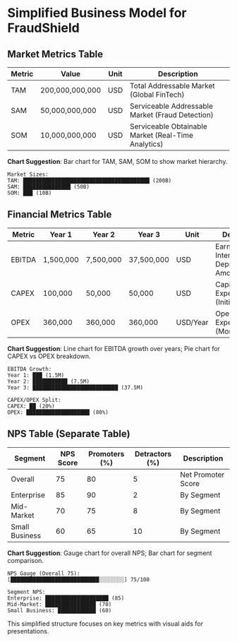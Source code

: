 # Simplified Business Model for FraudShield

## Market Metrics Table

| Metric |     Value      | Unit | Description |
|--------|-----------------|------|-------------|
| TAM    | 200,000,000,000 | USD  | Total Addressable Market (Global FinTech) |
| SAM    | 50,000,000,000  | USD  | Serviceable Addressable Market (Fraud Detection) |
| SOM    | 10,000,000,000  | USD  | Serviceable Obtainable Market (Real-Time Analytics) |

**Chart Suggestion**: Bar chart for TAM, SAM, SOM to show market hierarchy.

```
Market Sizes:
TAM: ████████████████████████████████████████ (200B)
SAM: ███████████████ (50B)
SOM: ███ (10B)
```

## Financial Metrics Table

| Metric | Year 1 | Year 2 | Year 3 | Unit | Description |
|--------|--------|--------|--------|------|-------------|
| EBITDA | 1,500,000 | 7,500,000 | 37,500,000 | USD | Earnings Before Interest, Taxes, Depreciation, Amortization |
| CAPEX  | 100,000 | 50,000 | 50,000 | USD | Capital Expenditures (Initial/Ongoing) |
| OPEX   | 360,000 | 360,000 | 360,000 | USD/Year | Operating Expenses (Monthly $30K) |

**Chart Suggestion**: Line chart for EBITDA growth over years; Pie chart for CAPEX vs OPEX breakdown.

```
EBITDA Growth:
Year 1: ███ (1.5M)
Year 2: ███████████ (7.5M)
Year 3: ███████████████████████████ (37.5M)

CAPEX/OPEX Split:
CAPEX: ██ (20%)
OPEX: ████████████████████ (80%)
```

## NPS Table (Separate Table)

| Segment | NPS Score | Promoters (%) | Detractors (%) | Description |
|---------|-----------|---------------|----------------|-------------|
| Overall | 75 | 80 | 5 | Net Promoter Score |
| Enterprise | 85 | 90 | 2 | By Segment |
| Mid-Market | 70 | 75 | 8 | By Segment |
| Small Business | 60 | 65 | 10 | By Segment |

**Chart Suggestion**: Gauge chart for overall NPS; Bar chart for segment comparison.

```
NPS Gauge (Overall 75):
[████████████████████████████░░░░░░░░] 75/100

Segment NPS:
Enterprise: ████████████████████ (85)
Mid-Market: ████████████████ (70)
Small Business: ████████████ (60)
```

This simplified structure focuses on key metrics with visual aids for presentations.
